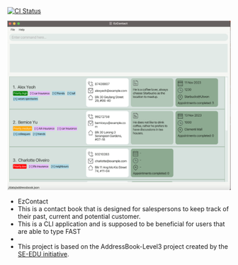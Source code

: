 [![CI Status](https://github.com/se-edu/addressbook-level3/workflows/Java%20CI/badge.svg)](https://github.com/se-edu/addressbook-level3/actions)

![Ui](docs/images/Ui.png)

* EzContact
* This is a contact book that is designed for salespersons to keep track of their past, current and potential customer.
* This is a CLI application and is supposed to be beneficial for users that are able to type FAST
*
* This project is based on the AddressBook-Level3 project created by the [SE-EDU initiative](https://se-education.org).
